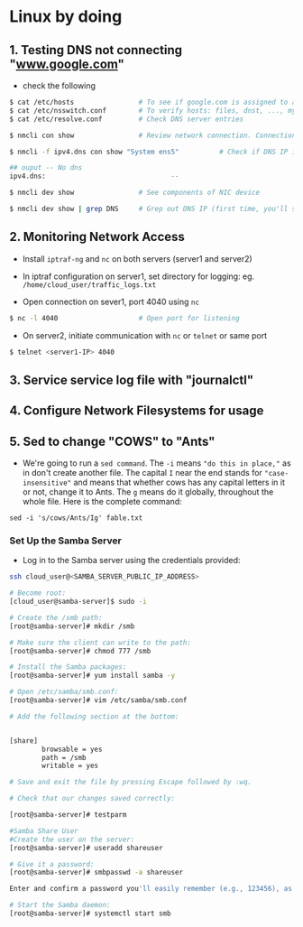 # Linux by doing

## 1. Testing DNS not connecting "www.google.com"
- check the following

```bash
$ cat /etc/hosts                # To see if google.com is assigned to an IP
$ cat /etc/nsswitch.conf        # To verify hosts: files, dnst, ..., myhostname
$ cat /etc/resolve.conf         # Check DNS server entries

$ nmcli con show                # Review network connection. Connection shows "System ens5" or something similar

$ nmcli -f ipv4.dns con show "System ens5"          # Check if DNS IP is assigned 

## ouput -- No dns
ipv4.dns:                               --

$ nmcli dev show                # See components of NIC device

$ nmcli dev show | grep DNS     # Grep out DNS IP (first time, you'll see none)


```


## 2. Monitoring Network Access

- Install `iptraf-ng` and `nc` on both servers (server1 and server2)

- In iptraf configuration on server1, set directory for logging: eg. `/home/cloud_user/traffic_logs.txt`

- Open connection on sever1, port 4040 using `nc`

```bash
$ nc -l 4040                    # Open port for listening
```
- On server2, initiate communication with `nc` or `telnet` or same port

```bash
$ telnet <server1-IP> 4040
```

## 3. Service service log file with "journalctl"


## 4. Configure Network Filesystems for usage

## 5. Sed to change "COWS" to "Ants"

- We're going to run a `sed command`. The `-i` means `"do this in place,"` as in don't create another file. The capital `I` near the end stands for `"case-insensitive"` and means that whether cows has any capital letters in it or not, change it to Ants. The `g` means do it globally, throughout the whole file. Here is the complete command:

`sed -i 's/cows/Ants/Ig' fable.txt`

### Set Up the Samba Server
- Log in to the Samba server using the credentials provided:

```bash
ssh cloud_user@<SAMBA_SERVER_PUBLIC_IP_ADDRESS>

# Become root:
[cloud_user@samba-server]$ sudo -i

# Create the /smb path:
[root@samba-server]# mkdir /smb

# Make sure the client can write to the path:
[root@samba-server]# chmod 777 /smb

# Install the Samba packages:
[root@samba-server]# yum install samba -y

# Open /etc/samba/smb.conf:
[root@samba-server]# vim /etc/samba/smb.conf

# Add the following section at the bottom:


[share]
        browsable = yes
        path = /smb
        writable = yes

# Save and exit the file by pressing Escape followed by :wq.

# Check that our changes saved correctly:

[root@samba-server]# testparm

#Samba Share User
#Create the user on the server:
[root@samba-server]# useradd shareuser

# Give it a password:
[root@samba-server]# smbpasswd -a shareuser

Enter and confirm a password you'll easily remember (e.g., 123456), as we'll need to reenter it later.

# Start the Samba daemon:
[root@samba-server]# systemctl start smb

```